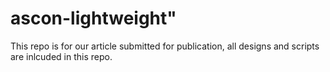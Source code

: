 # ascon-lightweight" 
This repo is for our article submitted for publication, all designs and scripts are inlcuded in this repo. 
